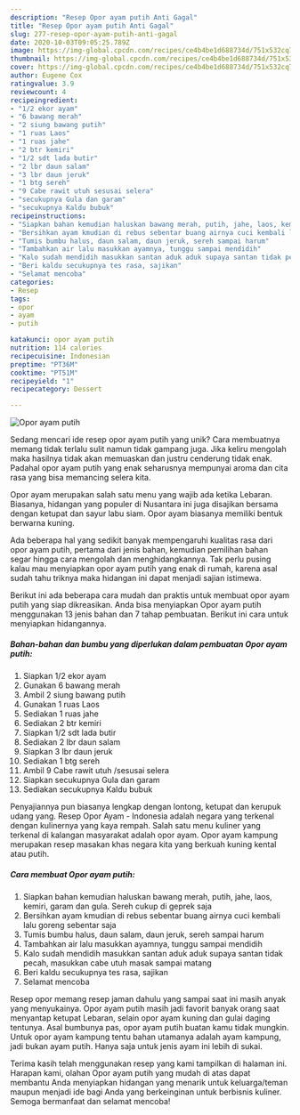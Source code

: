 ```yaml
---
description: "Resep Opor ayam putih Anti Gagal"
title: "Resep Opor ayam putih Anti Gagal"
slug: 277-resep-opor-ayam-putih-anti-gagal
date: 2020-10-03T09:05:25.789Z
image: https://img-global.cpcdn.com/recipes/ce4b4be1d688734d/751x532cq70/opor-ayam-putih-foto-resep-utama.jpg
thumbnail: https://img-global.cpcdn.com/recipes/ce4b4be1d688734d/751x532cq70/opor-ayam-putih-foto-resep-utama.jpg
cover: https://img-global.cpcdn.com/recipes/ce4b4be1d688734d/751x532cq70/opor-ayam-putih-foto-resep-utama.jpg
author: Eugene Cox
ratingvalue: 3.9
reviewcount: 4
recipeingredient:
- "1/2 ekor ayam"
- "6 bawang merah"
- "2 siung bawang putih"
- "1 ruas Laos"
- "1 ruas jahe"
- "2 btr kemiri"
- "1/2 sdt lada butir"
- "2 lbr daun salam"
- "3 lbr daun jeruk"
- "1 btg sereh"
- "9 Cabe rawit utuh sesusai selera"
- "secukupnya Gula dan garam"
- "secukupnya Kaldu bubuk"
recipeinstructions:
- "Siapkan bahan kemudian haluskan bawang merah, putih, jahe, laos, kemiri, garam dan gula. Sereh cukup di geprek saja"
- "Bersihkan ayam kmudian di rebus sebentar buang airnya cuci kembali lalu goreng sebentar saja"
- "Tumis bumbu halus, daun salam, daun jeruk, sereh sampai harum"
- "Tambahkan air lalu masukkan ayamnya, tunggu sampai mendidih"
- "Kalo sudah mendidih masukkan santan aduk aduk supaya santan tidak pecah, masukkan cabe utuh masak sampai matang"
- "Beri kaldu secukupnya tes rasa, sajikan"
- "Selamat mencoba"
categories:
- Resep
tags:
- opor
- ayam
- putih

katakunci: opor ayam putih 
nutrition: 114 calories
recipecuisine: Indonesian
preptime: "PT36M"
cooktime: "PT51M"
recipeyield: "1"
recipecategory: Dessert

---
```



![Opor ayam putih](https://img-global.cpcdn.com/recipes/ce4b4be1d688734d/751x532cq70/opor-ayam-putih-foto-resep-utama.jpg)

Sedang mencari ide resep opor ayam putih yang unik? Cara membuatnya memang tidak terlalu sulit namun tidak gampang juga. Jika keliru mengolah maka hasilnya tidak akan memuaskan dan justru cenderung tidak enak. Padahal opor ayam putih yang enak seharusnya mempunyai aroma dan cita rasa yang bisa memancing selera kita.

Opor ayam merupakan salah satu menu yang wajib ada ketika Lebaran. Biasanya, hidangan yang populer di Nusantara ini juga disajikan bersama dengan ketupat dan sayur labu siam. Opor ayam biasanya memiliki bentuk berwarna kuning.

Ada beberapa hal yang sedikit banyak mempengaruhi kualitas rasa dari opor ayam putih, pertama dari jenis bahan, kemudian pemilihan bahan segar hingga cara mengolah dan menghidangkannya. Tak perlu pusing kalau mau menyiapkan opor ayam putih yang enak di rumah, karena asal sudah tahu triknya maka hidangan ini dapat menjadi sajian istimewa.


Berikut ini ada beberapa cara mudah dan praktis untuk membuat opor ayam putih yang siap dikreasikan. Anda bisa menyiapkan Opor ayam putih menggunakan 13 jenis bahan dan 7 tahap pembuatan. Berikut ini cara untuk menyiapkan hidangannya.

<!--inarticleads1-->

##### Bahan-bahan dan bumbu yang diperlukan dalam pembuatan Opor ayam putih:

1. Siapkan 1/2 ekor ayam
1. Gunakan 6 bawang merah
1. Ambil 2 siung bawang putih
1. Gunakan 1 ruas Laos
1. Sediakan 1 ruas jahe
1. Sediakan 2 btr kemiri
1. Siapkan 1/2 sdt lada butir
1. Sediakan 2 lbr daun salam
1. Siapkan 3 lbr daun jeruk
1. Sediakan 1 btg sereh
1. Ambil 9 Cabe rawit utuh /sesusai selera
1. Siapkan secukupnya Gula dan garam
1. Sediakan secukupnya Kaldu bubuk


Penyajiannya pun biasanya lengkap dengan lontong, ketupat dan kerupuk udang yang. Resep Opor Ayam - Indonesia adalah negara yang terkenal dengan kulinernya yang kaya rempah. Salah satu menu kuliner yang terkenal di kalangan masyarakat adalah opor ayam. Opor ayam kampung merupakan resep masakan khas negara kita yang berkuah kuning kental atau putih. 

<!--inarticleads2-->

##### Cara membuat Opor ayam putih:

1. Siapkan bahan kemudian haluskan bawang merah, putih, jahe, laos, kemiri, garam dan gula. Sereh cukup di geprek saja
1. Bersihkan ayam kmudian di rebus sebentar buang airnya cuci kembali lalu goreng sebentar saja
1. Tumis bumbu halus, daun salam, daun jeruk, sereh sampai harum
1. Tambahkan air lalu masukkan ayamnya, tunggu sampai mendidih
1. Kalo sudah mendidih masukkan santan aduk aduk supaya santan tidak pecah, masukkan cabe utuh masak sampai matang
1. Beri kaldu secukupnya tes rasa, sajikan
1. Selamat mencoba


Resep opor memang resep jaman dahulu yang sampai saat ini masih anyak yang menyukainya. Opor ayam putih masih jadi favorit banyak orang saat menyantap ketupat Lebaran, selain opor ayam kuning dan gulai daging tentunya. Asal bumbunya pas, opor ayam putih buatan kamu tidak mungkin. Untuk opor ayam kampung tentu bahan utamanya adalah ayam kampung, jadi bukan ayam putih. Hanya saja untuk jenis ayam ini lebih di sukai. 

Terima kasih telah menggunakan resep yang kami tampilkan di halaman ini. Harapan kami, olahan Opor ayam putih yang mudah di atas dapat membantu Anda menyiapkan hidangan yang menarik untuk keluarga/teman maupun menjadi ide bagi Anda yang berkeinginan untuk berbisnis kuliner. Semoga bermanfaat dan selamat mencoba!
